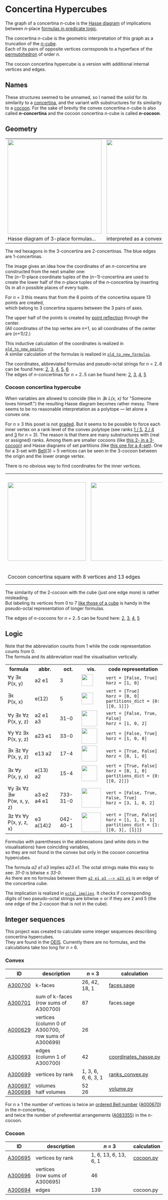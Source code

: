 # Concertina Hypercubes

The graph of a concertina <i>n</i>-cube is the [Hasse diagram](https://en.wikipedia.org/wiki/Hasse_diagram)
of implications between <i>n</i>-place [formulas in predicate logic](https://en.wikiversity.org/wiki/Formulas_in_predicate_logic).

The concertina <i>n</i>-cube is the geometric interpretation of this graph as a truncation of the [<i>n</i>-cube](https://en.wikipedia.org/wiki/Hypercube).<br>
Each of its pairs of opposite vertices corresponds to a hyperface of the [permutohedron](https://en.wikipedia.org/wiki/Permutohedron) of order <i>n</i>.

The cocoon concertina hypercube is a version with additional internal vertices and edges.

## Names

These structures seemed to be unnamed, so I named the solid for its similarity to a
[concertina](https://en.wikipedia.org/wiki/Concertina), and the variant with substructures for its
similarity to a [cocoon](https://en.wikipedia.org/wiki/Pupa#Cocoon). For the sake of brevity
the convex concertina <i>n</i>-cube is also called <b><i>n</i>-concertina</b>
and the cocoon concertina <i>n</i>-cube is called <b><i>n</i>-cocoon</b>.

## Geometry

<table>
  <tr>
    <td>
      <a href="https://commons.wikimedia.org/wiki/File:Concertina_cube_graph.svg">
        <img width="300" src="https://upload.wikimedia.org/wikipedia/commons/8/8c/Concertina_cube_graph.svg"/>
      </a>
    </td>
    <td>
      <a href="https://commons.wikimedia.org/wiki/File:Concertina_cube_Hasse_diagram.png">
        <img width="300" src="https://upload.wikimedia.org/wikipedia/commons/4/41/Concertina_cube_Hasse_diagram.png"/>
      </a>
    </td>
    <td>
      <a href="https://commons.wikimedia.org/wiki/File:Concertina_cube_with_direction_colors;_ortho_rhomb.png">
        <img width="300" src="https://upload.wikimedia.org/wikipedia/commons/d/d6/Concertina_cube_with_direction_colors%3B_ortho_rhomb.png"/>
      </a>
    </td>
  </tr>
  <tr>
    <td>Hasse diagram of 3-place formulas...</td>
    <td>interpreted as a convex polyhedron</td>
    <td>... called concertina cube</td>
  </tr>
</table>

The red hexagons in the 3-concertina are 2-concertinas. The blue edges are 1-concertinas.

The image gives an idea how the coordinates of an <i>n</i>-concertina are constructed from the next smaller one:<br>
The (<i>n</i>−1)-place coordinate tuples of the (<i>n</i>−1)-concertina are used to create the lower half of
the <i>n</i>-place tuples of the <i>n</i>-concertina by inserting 0s in all <i>n</i> possible places of every tuple.

For <i>n</i>&nbsp;=&nbsp;3 this means that from the 6 points of the concertina square 13 points are created,<br>
which belong to 3 concertina squares between the 3 pairs of axes.

The upper half of the points is created by [point reflection](https://en.wikipedia.org/wiki/Point_reflection)
through the center.<br>
(All coordinates of the top vertex are <i>n</i>+1, so all coordinates of the center are (<i>n</i>+1)/2.)

This inductive calculation of the coordinates is realized in [`old_to_new_points`](https://github.com/watchduck/concertina_hypercubes/blob/master/utils/functions.py).<br>
A similar calculation of the formulas is realized in [`old_to_new_formulas`](https://github.com/watchduck/concertina_hypercubes/blob/master/classes/functions_involving_formula_class.py).

The coordinates, abbreviated formulas and pseudo-octal strings for <i>n</i>&nbsp;=&nbsp;2..6 can be found here:
<a href="https://github.com/watchduck/concertina_hypercubes/blob/master/computed_results/coordinates/2.txt">2</a>,
<a href="https://github.com/watchduck/concertina_hypercubes/blob/master/computed_results/coordinates/3.txt">3</a>,
<a href="https://github.com/watchduck/concertina_hypercubes/blob/master/computed_results/coordinates/4.txt">4</a>,
<a href="https://github.com/watchduck/concertina_hypercubes/blob/master/computed_results/coordinates/5.txt">5</a>,
<a href="https://github.com/watchduck/concertina_hypercubes/blob/master/computed_results/coordinates/6.txt">6</a><br>
The edges of <i>n</i>-concertinas for <i>n</i>&nbsp;=&nbsp;2..5 can be found here:
<a href="https://github.com/watchduck/concertina_hypercubes/blob/master/computed_results/hasse/2.txt">2</a>,
<a href="https://github.com/watchduck/concertina_hypercubes/blob/master/computed_results/hasse/3.txt">3</a>,
<a href="https://github.com/watchduck/concertina_hypercubes/blob/master/computed_results/hasse/4.txt">4</a>,
<a href="https://github.com/watchduck/concertina_hypercubes/blob/master/computed_results/hasse/5.txt">5</a>

### Cocoon concertina hypercube

When variables are allowed to coincide (like in <i>∃x L(x, x)</i> for "Someone loves himself.")
the resulting Hasse diagram becomes rather messy. There seems to be no reasonable interpretation as
a polytope — let alone a convex one.

For <i>n</i>&nbsp;&ge;&nbsp;3 this poset is not [graded](https://en.wikipedia.org/wiki/Graded_poset).
But it seems to be possible to force each inner vertex on a rank level of the convex polytope
(see ranks [1&nbsp;/&nbsp;5](https://commons.wikimedia.org/wiki/File:Cocoon_concertina_cube;_ranks_1_and_5.png),
[2&nbsp;/&nbsp;4](https://commons.wikimedia.org/wiki/File:Cocoon_concertina_cube;_ranks_2_and_4.png) and
[3](https://commons.wikimedia.org/wiki/File:Cocoon_concertina_cube;_rank_3.png) for <i>n</i>&nbsp;=&nbsp;3).
The reason is that there are many substructures with (real or assigned) ranks.
Among them are smaller cocoons
(like [this 2- in a 3-cocoon](https://commons.wikimedia.org/wiki/File:Cocoon_concertina_cube;_diag_yz.png))
and Hasse diagrams of set partitions
(like [this one for a 4-set](https://commons.wikimedia.org/wiki/File:Set_partitions_4;_Hasse;_circles.svg)).
One for a 3-set with [Bell](https://en.wikipedia.org/wiki/Bell_number)(3)&nbsp;=&nbsp;5 vertices can be seen
in the 3-cocoon between the origin and the lower orange vertex.

There is no obvious way to find coordinates for the inner vertices.

<table>
  <tr>
    <td>
      <a href="https://commons.wikimedia.org/wiki/File:Cocoon_concertina_square_graph;_matrix_sketches.svg">
        <img width="250" src="https://upload.wikimedia.org/wikipedia/commons/4/40/Cocoon_concertina_square_graph%3B_matrix_sketches.svg"/>
      </a>
    </td>
    <td>
      <a href="https://commons.wikimedia.org/wiki/File:Cocoon_concertina_square_graph.svg">
        <img width="250" src="https://upload.wikimedia.org/wikipedia/commons/b/bb/Cocoon_concertina_square_graph.svg"/>
      </a>
    </td>
    <td>
      <a href="https://commons.wikimedia.org/wiki/File:Cocoon_concertina_cube.png">
        <img width="300" src="https://upload.wikimedia.org/wikipedia/commons/1/10/Cocoon_concertina_cube.png"/>
      </a>
    </td>
  <tr>
  <tr>
    <td colspan="2">Cocoon concertina square with 8 vertices and 13 edges</td>
    <td>Cocoon concertina cube<br>with 46 vertices and 139 edges</td>
  </tr>
</table>

The similarity of the 2-cocoon with the cube (just one edge more) is rather misleading.<br>
But labeling its vertices from 0 to 7
[like those of a cube](https://commons.wikimedia.org/wiki/File:Cube_diagram;_octal_numbers.svg)
is handy in the pseudo-octal representation of longer formulas.

The edges of <i>n</i>-cocoons for <i>n</i>&nbsp;=&nbsp;2..5 can be found here:
<a href="https://github.com/watchduck/concertina_hypercubes/blob/master/computed_results/cocoon/hasse/2.txt">2</a>,
<a href="https://github.com/watchduck/concertina_hypercubes/blob/master/computed_results/cocoon/hasse/3.txt">3</a>,
<a href="https://github.com/watchduck/concertina_hypercubes/blob/master/computed_results/cocoon/hasse/4.txt">4</a>,
<a href="https://github.com/watchduck/concertina_hypercubes/blob/master/computed_results/cocoon/hasse/5.txt">5</a>

## Logic

Note that the abbreviation counts from 1 while the code representation counts from 0.<br>
The formula and its abbreviation read the visualisation vertically.

<table>
  <tr>
    <th>formula</th>
    <th>abbr.</th>
    <th>oct.</th>
    <th>vis.</th>
    <th>code representation</th>
  </tr>
  <tr>
    <td>∀y ∃x<br>P(x, y)</td>
    <td>a2 e1</td>
    <td>3</td>
    <td>
      <a href="https://commons.wikimedia.org/wiki/File:Predicate_logic;_2_variables;_ordered_partition_a2e1.svg">
        <img width="37" src="https://upload.wikimedia.org/wikipedia/commons/1/18/Predicate_logic%3B_2_variables%3B_ordered_partition_a2e1.svg"/>
      </a>
    </td>
    <td>
      <code>vert = [False, True]</code><br>
      <code>horz = [1, 0]</code>
    </td>
  </tr>
  <tr>
    <td>∃x<br>P(x, x)</td>
    <td>e(12)</td>
    <td>5</td>
    <td>
      <a href="https://commons.wikimedia.org/wiki/File:Predicate_logic;_2_variables;_ordered_partition_e(12).svg">
        <img width="37" src="https://upload.wikimedia.org/wikipedia/commons/e/e9/Predicate_logic%3B_2_variables%3B_ordered_partition_e%2812%29.svg"/>
      </a>
    </td>
    <td>
      <code>vert = [True]</code><br>
      <code>horz = [0, 0]</code><br>
      <code>partitions_dict = {0: [[0, 1]]}</code>
    </td>
  </tr>
  <tr>
    <td>∀y ∃x ∀z<br>P(x, y, z)</td>
    <td>a2 e1 a3</td>
    <td>31-0</td>
    <td>
      <a href="https://commons.wikimedia.org/wiki/File:Predicate_logic;_3_variables;_ordered_partition_a2e1a3.svg">
        <img width="50" src="https://upload.wikimedia.org/wikipedia/commons/3/33/Predicate_logic%3B_3_variables%3B_ordered_partition_a2e1a3.svg"/>
      </a>
    </td>
    <td>
      <code>vert = [False, True, False]</code><br>
      <code>horz = [1, 0, 2]</code>
    </td>
  </tr>
  <tr>
    <td>∀y ∀z ∃x<br>P(x, y, z)</td>
    <td>a23 e1</td>
    <td>33-0</td>
    <td>
      <a href="https://commons.wikimedia.org/wiki/File:Predicate_logic;_3_variables;_ordered_partition_a23e1.svg">
        <img width="50" src="https://upload.wikimedia.org/wikipedia/commons/b/ba/Predicate_logic%3B_3_variables%3B_ordered_partition_a23e1.svg"/>
      </a>
    </td>
    <td>
      <code>vert = [False, True]</code><br>
      <code>horz = [1, 0, 0]</code>
    </td>
  </tr>
  <tr>
    <td>∃x ∃z ∀y<br>P(x, y, z)</td>
    <td>e13 a2</td>
    <td>17-4</td>
    <td>
      <a href="https://commons.wikimedia.org/wiki/File:Predicate_logic;_3_variables;_ordered_partition_e13a2.svg">
        <img width="50" src="https://upload.wikimedia.org/wikipedia/commons/6/67/Predicate_logic%3B_3_variables%3B_ordered_partition_e13a2.svg"/>
      </a>
    </td>
    <td>
      <code>vert = [True, False]</code><br>
      <code>horz = [0, 1, 0]</code>
    </td>
  </tr>
  <tr>
    <td>∃x ∀y<br>P(x, y, x)</td>
    <td>e(13) a2</td>
    <td>15-4</td>
    <td>
      <a href="https://commons.wikimedia.org/wiki/File:Predicate_logic;_3_variables;_ordered_partition_e(13)a2.svg">
        <img width="50" src="https://upload.wikimedia.org/wikipedia/commons/3/3e/Predicate_logic%3B_3_variables%3B_ordered_partition_e%2813%29a2.svg"/>
      </a>
    </td>
    <td>
      <code>vert = [True, False]</code><br>
      <code>horz = [0, 1, 0]</code><br>
      <code>partitions_dict = {0: [[0, 2]]}</code>
    </td>
  </tr>

  <tr>
    <td>∀y ∃x ∀z ∃w<br>P(w, x, y, z)</td>
    <td>a3 e2 a4 e1</td>
    <td>733-31-0</td>
    <td>
      <a href="https://commons.wikimedia.org/wiki/File:Predicate_logic;_4_variables;_ordered_partition_a3e2a4e1.svg">
        <img width="62" src="https://upload.wikimedia.org/wikipedia/commons/6/62/Predicate_logic%3B_4_variables%3B_ordered_partition_a3e2a4e1.svg"/>
      </a>
    </td>
    <td>
      <code>vert = [False, True, False, True]</code><br>
      <code>horz = [3, 1, 0, 2]</code><br>
    </td>
  </tr>

  <tr>
    <td>∃z ∀x ∀y<br>P(x, y, z, x)</td>
    <td>e3 a(14)2</td>
    <td>042-40-1</td>
    <td>
      <a href="https://commons.wikimedia.org/wiki/File:Predicate_logic;_4_variables;_ordered_partition_e3a(14)2.svg">
        <img width="62" src="https://upload.wikimedia.org/wikipedia/commons/5/54/Predicate_logic%3B_4_variables%3B_ordered_partition_e3a%2814%292.svg"/>
      </a>
    </td>
    <td>
      <code>vert = [True, False]</code><br>
      <code>horz = [1, 1, 0, 1]</code><br>
      <code>partitions_dict = {1: [[0, 3], [1]]}</code>
    </td>
  </tr>

</table>

Formulas with parentheses in the abbreviations (and white dots in the visualisations) have coinciding variables,<br>
so they are not found in the convex but only in the cocoon concertina hypercubes.

The formula <i>a2 e1 a3</i> implies <i>a23 e1</i>. The octal strings make this easy to see: <i>31-0</i> is bitwise&nbsp;&le; <i>33-0</i>.<br>
As there are no formulas between them
[`a2 e1 a3 --> a23 e1`](https://github.com/watchduck/concertina_hypercubes/blob/master/computed_results/hasse/3.txt)
is an edge of the concertina cube.

The implication is realized in
[`octal_implies`](https://github.com/watchduck/concertina_hypercubes/blob/master/utils/functions.py).
It checks if corresponding digits of two pseudo-octal strings are bitwise&nbsp;&le; or if they are 2&nbsp;and&nbsp;5 (the one edge of the 2-cocoon that is not in the cube).

## Integer sequences

This project was created to calculate some integer sequences describing concertina hypercubes.<br>
They are found in the [OEIS](https://en.wikipedia.org/wiki/On-Line_Encyclopedia_of_Integer_Sequences).
Currently there are no formulas, and the calculations take too long for <i>n</i>&nbsp;>&nbsp;6.

### Convex

ID | description | <i>n</i> = 3 | calculation
--- | --- | --- | ---
[A300700](https://oeis.org/A300700) | k-faces | 26, 42, 18, 1 | <a href="https://github.com/watchduck/concertina_hypercubes/blob/master/faces.sage">faces.sage</a>
[A300701](https://oeis.org/A300701) | sum of k-faces<br>(row sums of A300700) | 87 | faces.sage
[A000629](https://oeis.org/A000629) | vertices<br>(column 0 of A300700,<br>row sums of A300699) | 26 |
[A300693](https://oeis.org/A300693) | edges<br>(column 1 of A300700) | 42 | <a href="https://github.com/watchduck/concertina_hypercubes/blob/master/coordinates_hasse.py">coordinates_hasse.py</a>
[A300699](https://oeis.org/A300699) | vertices by rank | 1, 3, 6, 6, 6, 3, 1 | <a href="https://github.com/watchduck/concertina_hypercubes/blob/master/ranks_convex.py">ranks_convex.py</a>
[A300697](https://oeis.org/A300697)<br>[A300698](https://oeis.org/A300698) | volumes<br>half volumes | 52<br>26 | <a href="https://github.com/watchduck/concertina_hypercubes/blob/master/volume.py">volume.py</a>

For <i>n</i>&nbsp;&ge;&nbsp;1 the number of vertices is twice an
[ordered Bell number](https://en.wikipedia.org/wiki/Ordered_Bell_number) ([A000670](https://oeis.org/A000670))
in the <i>n</i>-concertina,<br>
and twice the number of preferential arrangements ([A083355](https://oeis.org/A083355))
in the <i>n</i>-cocoon.

### Cocoon

ID | description | <i>n</i> = 3 | calculation
--- | --- | --- | ---
[A300695](https://oeis.org/A300695) | vertices by rank | 1, 6, 13, 6, 13, 6, 1 | <a href="https://github.com/watchduck/concertina_hypercubes/blob/master/cocoon.py">cocoon.py</a>
[A300696](https://oeis.org/A300696) | vertices<br>(row sums of A300695) | 46 | <a href=""></a>
[A300694](https://oeis.org/A300694) | edges | 139 | cocoon.py

